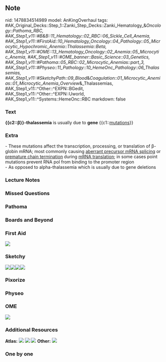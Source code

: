 ## Note
nid: 1478834514989
model: AnKingOverhaul
tags: #AK_Original_Decks::Step_1::Zanki_Step_Decks::Zanki_Hematology_&_Oncology::Pathoma_RBC, #AK_Step1_v11::#B&B::11_Hematology::02_RBC::06_Sickle_Cell_Anemia, #AK_Step1_v11::#FirstAid::10_Hematology_Oncology::04_Pathology::05_Microcytic_Hypochromic_Anemia::Thalassemia::Beta, #AK_Step1_v11::#OME::13_Hematology_Oncology::02_Anemia::05_Microcytic_Anemia, #AK_Step1_v11::#OME_banner::Basic_Science::03_Genetics, #AK_Step1_v11::#Pathoma::05_RBC::02_Microcytic_Anemias::part_3, #AK_Step1_v11::#Physeo::11_Pathology::10_HemeOnc_Pathology::06_Thalassemias, #AK_Step1_v11::#SketchyPath::09_Blood_&_Coagulation::01_Microcytic_Anemias::01_Microcytic_Anemia_Overview_&_Thalassemias, #AK_Step1_v11::^Other::^EXPN::BGedit, #AK_Step1_v11::^Other::^EXPN::Uworld, #AK_Step1_v11::^Systems::HemeOnc::RBC
markdown: false

### Text
<div>
  <b>{{c2::β}}-thalassemia</b> is usually due to <b>gene</b>
  {{c1::<u>mutations</u>}}
</div>

### Extra
<div>
  - These mutations affect the transcription, processing, or
  translation of β-globin mRNA; most commonly causing <u>aberrant
  precursor mRNA splicing</u> or <u>premature chain termination</u>
  during <u>mRNA translation</u>; in some cases point mutations
  prevent RNA pol from binding to the promoter region
</div>- As opposed to alpha-thalassemia which is usually due to
gene deletions

### Lecture Notes


### Missed Questions


### Pathoma


### Boards and Beyond


### First Aid
<img src="tmpJxgUQe.png">

### Sketchy
<img src=
"Screen%20Shot%202020-02-08%20at%2011.25.05%20PM.JPG"><img src=
"Screen%20Shot%202020-02-08%20at%2011.25.24%20PM.JPG"><img src=
"Screen%20Shot%202020-02-08%20at%2011.39.20%20PM.JPG"><img src=
"Zoverall%20picture%20(66)_1566160514431.JPG">

### Pixorize


### Physeo


### OME
<div class="ome-widget">
  <a href=
  "https://onlinemeded.org/spa/cirrhosis-iii-acute-decompensation?ref=anki">
  <img src="_OME_AnkiFlashcards_Topic_4.png"></a>
</div>

### Additional Resources
<b>Atlas:</b> <img src="tmpdDs6ho.png"> <img src="tmpKqjwPt.png">
<img src="tmpUaULtr.png"> <b>Other:</b> <img src="tmpCZ4FXy.png">

### One by one


